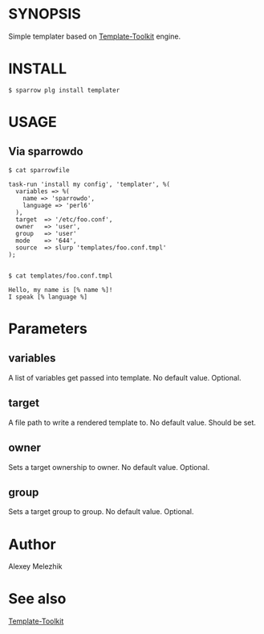 # SYNOPSIS

Simple templater based on [Template-Toolkit](http://template-toolkit.org) engine.

# INSTALL

    $ sparrow plg install templater

# USAGE

## Via sparrowdo

    $ cat sparrowfile
    
    task-run 'install my config', 'templater', %(
      variables => %(
        name => 'sparrowdo',
        language => 'perl6'
      ),
      target  => '/etc/foo.conf',
      owner   => 'user',
      group   => 'user'
      mode    => '644',
      source  => slurp 'templates/foo.conf.tmpl'
    );
    
  
    $ cat templates/foo.conf.tmpl
  
    Hello, my name is [% name %]!
    I speak [% language %]
    

# Parameters

## variables

A list of variables get passed into template. No default value. Optional.

## target

A file path to write a rendered template to. No default value. Should be set.

## owner

Sets a target ownership to owner. No default value. Optional.

## group

Sets a target group to group. No default value. Optional.

# Author

Alexey Melezhik

# See also

[Template-Toolkit](http://template-toolkit.org)
